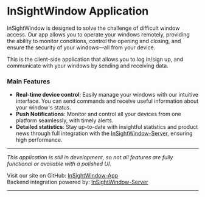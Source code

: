 # InSightWindow Application

InSightWindow is designed to solve the challenge of difficult window access. Our app allows you to operate your windows remotely, providing the ability to monitor conditions, control the opening and closing, and ensure the security of your windows—all from your device.

This is the client-side application that allows you to log in/sign up, and communicate with your windows by sending and receiving data.

### Main Features
- **Real-time device control**: Easily manage your windows with our intuitive interface. You can send commands and receive useful information about your window's status.
- **Push Notifications**: Monitor and control all your devices from one platform seamlessly, with timely alerts.
- **Detailed statistics**: Stay up-to-date with insightful statistics and product news through full integration with the [InSightWindow-Server][api], ensuring high performance.

---

*This application is still in development, so not all features are fully functional or available with a polished UI.*

Visit our site on GitHub: [InSightWindow-App][app-url]  
Backend integration powered by: [InSightWindow-Server][api]

---

[app-url]: https://github.com/arsenpaw/InSightWindow-ReactSite
[api]: https://github.com/arsenpaw/InSightWindow-Service
